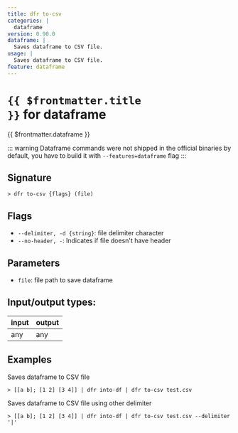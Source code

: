 ```yaml
---
title: dfr to-csv
categories: |
  dataframe
version: 0.90.0
dataframe: |
  Saves dataframe to CSV file.
usage: |
  Saves dataframe to CSV file.
feature: dataframe
---
```


<!-- This file is automatically generated. Please edit the command in https://github.com/nushell/nushell instead. -->

# <code>{{ $frontmatter.title }}</code> for dataframe

<div class='command-title'>{{ $frontmatter.dataframe }}</div>

::: warning
Dataframe commands were not shipped in the official binaries by default, you have to build it with `--features=dataframe` flag
:::

## Signature

`> dfr to-csv {flags} (file)`

## Flags

- `--delimiter, -d {string}`: file delimiter character
- `--no-header, -`: Indicates if file doesn't have header

## Parameters

- `file`: file path to save dataframe

## Input/output types:

| input | output |
| ----- | ------ |
| any   | any    |

## Examples

Saves dataframe to CSV file

```nushell
> [[a b]; [1 2] [3 4]] | dfr into-df | dfr to-csv test.csv

```

Saves dataframe to CSV file using other delimiter

```nushell
> [[a b]; [1 2] [3 4]] | dfr into-df | dfr to-csv test.csv --delimiter '|'

```
